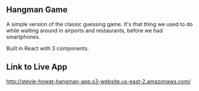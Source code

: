 Hangman Game
---------------------

A simple version of the classic guessing game.
It's that thing we used to do while waiting around in airports and restaurants, before we had smartphones.

Built in React with 3 components.

Link to Live App
----------------

http://stevie-howat-hangman-app.s3-website.us-east-2.amazonaws.com/
